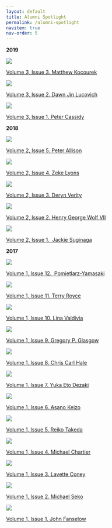 ```yaml
---
layout: default
title: Alumni Spotlight
permalink: /alumni-spotlight
navitem: true
nav-order: 5
---
```


**2019**

[![](/assets/images/cc_images/cache_951129942.png)](/assets/images/cc_images/teaserbox_951129942.png)

[Volume 3, Issue 3. Matthew Kocourek](http://www.issues.accentsasia.org/issues/spotlight/kocourek.pdf)

[![](/assets/images/cc_images/cache_955618720.png)](/assets/images/cc_images/teaserbox_955618720.png)

[Volume 3, Issue 2. Dawn Jin Lucovich](http://www.issues.accentsasia.org/issues/spotlight/lucovich.pdf)

[![](/assets/images/cc_images/cache_955222285.png)](/assets/images/cc_images/teaserbox_955222285.png)

[Volume 3, Issue 1. Peter Cassidy](http://www.issues.accentsasia.org/issues/spotlight/cassidy.pdf)

**2018**

[![](/assets/images/cc_images/cache_954609862.png)](/assets/images/cc_images/teaserbox_954609862.png)

[Volume 2, Issue 5. Peter Allison](http://www.issues.accentsasia.org/issues/spotlight/Allison.pdf)

[![](/assets/images/cc_images/cache_954092367.png)](/assets/images/cc_images/teaserbox_954092367.png)

[Volume 2, Issue 4. Zeke Lyons](http://www.issues.accentsasia.org/issues/spotlight/lyons.pdf)

[![](/assets/images/cc_images/cache_953709812.png)](/assets/images/cc_images/teaserbox_953709812.png)

[Volume 2, Issue 3. Deryn Verity](http://www.issues.accentsasia.org/issues/spotlight/verity.pdf)

[![](/assets/images/cc_images/cache_953150347.png)](/assets/images/cc_images/teaserbox_953150347.png)

[Volume 2, Issue 2. Henry George Wolf VII](http://www.issues.accentsasia.org/issues/spotlight/wolf.pdf)

[![](/assets/images/cc_images/cache_953150344.png)](/assets/images/cc_images/teaserbox_953150344.png)

[Volume 2, Issue 1.  Jackie Suginaga](http://www.issues.accentsasia.org/issues/spotlight/suginaga.pdf)

**2017**

[![](/assets/images/cc_images/cache_953150341.JPG)](/assets/images/cc_images/teaserbox_953150341.JPG)

[Volume 1, Issue 12.  Pomietlarz-Yamasaki](http://www.issues.accentsasia.org/issues/spotlight/Pomietlarz-Yamasaki.pdf)

[![](/assets/images/cc_images/cache_952794049.JPG)](/assets/images/cc_images/teaserbox_952794049.JPG)

[Volume 1, Issue 11. Terry Royce](http://www.issues.accentsasia.org/issues/spotlight/Royce.pdf)

[![](/assets/images/cc_images/cache_952793719.JPG)](/assets/images/cc_images/teaserbox_952793719.JPG)

[Volume 1, Issue 10. Lina Valdivia](http://www.issues.accentsasia.org/issues/spotlight/Valdivia.pdf) 

[![](/assets/images/cc_images/cache_952793707.JPG)](/assets/images/cc_images/teaserbox_952793707.JPG)

[Volume 1, Issue 9. Gregory P. Glasgow](http://www.issues.accentsasia.org/issues/spotlight/glasgow.pdf)

[![](/assets/images/cc_images/cache_951813789.JPG)](/assets/images/cc_images/teaserbox_951813789.JPG)

[Volume 1, Issue 8. Chris Carl Hale](http://www.issues.accentsasia.org/issues/spotlight/hale.pdf)

[![](/assets/images/cc_images/cache_951813790.JPG)](/assets/images/cc_images/teaserbox_951813790.JPG)

[Volume 1, Issue 7. Yuka Eto Dezaki](http://www.issues.accentsasia.org/issues/spotlight/etodezaki.pdf)

[![](/assets/images/cc_images/cache_951452306.JPG)](/assets/images/cc_images/teaserbox_951452306.JPG)

[Volume 1, Issue 6. Asano Keizo](http://www.issues.accentsasia.org/issues/spotlight/asano.pdf)

[![](/assets/images/cc_images/cache_951302039.PNG)](/assets/images/cc_images/teaserbox_951302039.PNG)

[Volume 1, Issue 5. Reiko Takeda](http://www.issues.accentsasia.org/issues/spotlight/takeda.pdf)

[![](/assets/images/cc_images/cache_951129928.PNG)](/assets/images/cc_images/teaserbox_951129928.PNG)

[Volume 1, Issue 4. Michael Chartier](http://www.issues.accentsasia.org/issues/spotlight/chartier.pdf)

[![](/assets/images/cc_images/cache_950813767.PNG)](/assets/images/cc_images/teaserbox_950813767.PNG)

[Volume 1, Issue 3. Lavette Coney](http://www.issues.accentsasia.org/issues/spotlight/coney.pdf)

[![](/assets/images/cc_images/cache_950866399.PNG)](/assets/images/cc_images/teaserbox_950866399.PNG)

[Volume 1, Issue 2. Michael Seko](http://www.issues.accentsasia.org/issues/spotlight/seko.pdf)

[![](/assets/images/cc_images/cache_950813761.PNG)](/assets/images/cc_images/teaserbox_950813761.PNG)

[Volume 1, Issue 1. John Fanselow](http://www.issues.accentsasia.org/issues/spotlight/fanselow.pdf)

